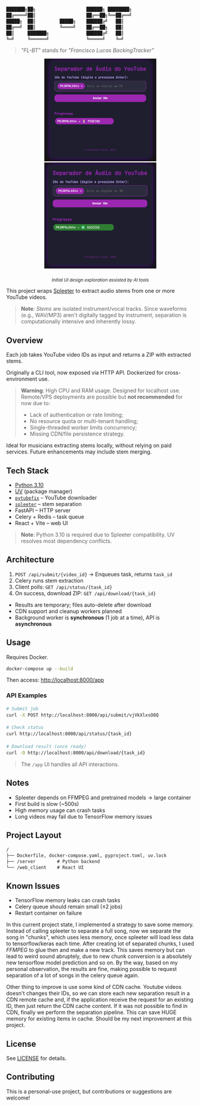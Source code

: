 ```
███████╗██╗                   ██████╗ ████████╗
██╔════╝██║                   ██╔══██╗╚══██╔══╝
█████╗  ██║         █████╗    ██████╔╝   ██║   
██╔══╝  ██║         ╚════╝    ██╔══██╗   ██║   
██║     ███████╗              ██████╔╝   ██║   
╚═╝     ╚══════╝              ╚═════╝    ╚═╝   
```

> _"FL-BT"_ stands for _"Francisco Lucas BackingTracker"_

<p align="center">
  <img src="img/img.png" width="300px"  alt="image of main UI with task in 'PENDING' state"/>
  <img src="img/img_1.png" width="300px"  alt="image of main UI with task in 'SUCCESS' state"/>
</p>

<p align="center">
  <sub><i>Initial UI design exploration assisted by AI tools</i></sub>
</p>

This project wraps [Spleeter](https://github.com/deezer/spleeter) to extract audio stems from one or more YouTube videos.

> **Note**: *Stems* are isolated instrument/vocal tracks. Since waveforms (e.g., WAV/MP3) aren't digitally tagged by instrument, separation is computationally intensive and inherently lossy.

## Overview

Each job takes YouTube video IDs as input and returns a ZIP with extracted stems.

Originally a CLI tool, now exposed via HTTP API. Dockerized for cross-environment use.

> **Warning**: High CPU and RAM usage. Designed for localhost use.
> Remote/VPS deployments are possible but **not recommended** for now due to:
>
> * Lack of authentication or rate limiting;
> * No resource quota or multi-tenant handling;
> * Single-threaded worker limits concurrency;
> * Missing CDN/file persistence strategy.

Ideal for musicians extracting stems locally, without relying on paid services. Future enhancements may include stem merging.

## Tech Stack

* [Python 3.10](https://www.python.org/)
* [UV](https://github.com/astral-sh/uv) (package manager)
* [`pytubefix`](https://github.com/JuanBindez/pytubefix) – YouTube downloader
* [`spleeter`](https://github.com/deezer/spleeter) – stem separation
* FastAPI – HTTP server
* Celery + Redis – task queue
* React + Vite – web UI

> **Note**: Python 3.10 is required due to Spleeter compatibility. UV resolves most dependency conflicts.

## Architecture

1. `POST /api/submit/{video_id}`
   → Enqueues task, returns `task_id`
2. Celery runs stem extraction
3. Client polls:
   `GET /api/status/{task_id}`
4. On success, download ZIP:
   `GET /api/download/{task_id}`

* Results are temporary; files auto-delete after download
* CDN support and cleanup workers planned
* Background worker is **synchronous** (1 job at a time), API is **asynchronous**

## Usage

Requires Docker.

```bash
docker-compose up --build
```

Then access: [http://localhost:8000/app](http://localhost:8000/app)

### API Examples

```bash
# Submit job
curl -X POST http://localhost:8000/api/submit/vjVkXlxsO8Q

# Check status
curl http://localhost:8000/api/status/{task_id}

# Download result (once ready)
curl -O http://localhost:8000/api/download/{task_id}
```

> The `/app` UI handles all API interactions.

## Notes

* Spleeter depends on FFMPEG and pretrained models → large container
* First build is slow (\~500s)
* High memory usage can crash tasks
* Long videos may fail due to TensorFlow memory issues

## Project Layout

```
/
├── Dockerfile, docker-compose.yaml, pyproject.toml, uv.lock
├── /server        # Python backend
└── /web_client    # React UI
```

## Known Issues

* TensorFlow memory leaks can crash tasks
* Celery queue should remain small (≤2 jobs)
* Restart container on failure

In this current project state, I implemented a strategy to save some memory. Instead of calling spleeter to separate a full song, now we separate the song in "chunks", which uses less memory, once spleeter will load less data to tensorflow/keras each time. After creating lot of separated chunks, I used *FFMPEG* to glue then and make a new track. This saves memory but can lead to weird sound abruptely, due to new chunk conversion is a absolutely new tensorflow model prediction and so on. By the way, based on my personal observation, the results are fine, making possible to request separation of a lot of songs in the celery queue again.

Other thing to improve is use some kind of CDN cache. Youtube videos doesn't changes their IDs, so we can store each new separation result in a CDN remote cache and, if the application receive the request for an existing ID, then just return the CDN cache content. If it was not possible to find in CDN, finally we perform the separation pipeline. This can save HUGE memory for existing items in cache. Should be my next improvement at this project.

## License

See [LICENSE](./LICENSE) for details.

## Contributing

This is a personal-use project, but contributions or suggestions are welcome!
